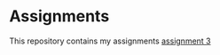 # Assignments
This repository contains my assignments
[assignment 3](https://github.com/leandervanrooij/Assignments/blob/master/assignment3.ipynb)
